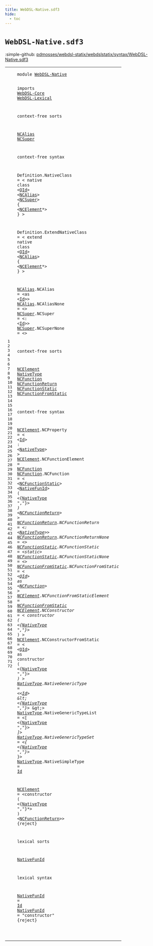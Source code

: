 ```yaml
---
title: WebDSL-Native.sdf3
hide:
  - toc
---
```


# `WebDSL-Native.sdf3`

:simple-github: [pdmosses/webdsl-statix/webdslstatix/syntax/WebDSL-Native.sdf3]

[pdmosses/webdsl-statix/webdslstatix/syntax/WebDSL-Native.sdf3]: https://github.com/pdmosses/webdsl-statix/blob/master/webdslstatix/syntax/WebDSL-Native.sdf3 "The source file on GitHub"

<div class="sdf3"><table class="highlighttable"><tbody><tr><td class="linenos"><div class="linenodiv"><pre><span></span>1
2
3
4
5
6
7
8
9
10
11
12
13
14
15
16
17
18
19
20
21
22
23
24
25
26
27
28
29
30
31
32
33
34
35
36
37
38
39
40
41
42
43
44
45
46
47
48
49
50
51
52
53
54
55
56
57
58
59
60
61
62
63
64
65
66
67
68
69
70
71
72
</pre></div></td>
<td class="code"><pre><code><span class="keyword">module</span> <a href="../webdsl-statix.sdf3/#WebDSL-Native_293_306" id="WebDSL-Native_7_20" title="Referenced at ../webdsl-statix.sdf3 line 18; ../WebDSL-Type.sdf3 line 7">WebDSL-Native</a>

<span class="keyword">imports</span>
  <a href="../WebDSL-Core.sdf3/#WebDSL-Core_7_18" id="WebDSL-Core_32_43" title="Defined at ../WebDSL-Core.sdf3 line 1">WebDSL-Core</a>
  <a href="../WebDSL-Lexical.sdf3/#WebDSL-Lexical_7_21" id="WebDSL-Lexical_46_60" title="Defined at ../WebDSL-Lexical.sdf3 line 1">WebDSL-Lexical</a>

<span class="keyword">context-free sorts</span>

  <a href="#NCAlias_175_182" id="NCAlias_84_91" title="Referenced at line 14, 20">NCAlias</a> <a href="#NCSuper_185_192" id="NCSuper_92_99" title="Referenced at line 14">NCSuper</a>

<span class="keyword">context-free syntax</span>

  <span id="Definition_124_134" title="Not referenced locally, nor via imports">Definition</span>.<span class="cons_Constructor"><span id="NativeClass_135_146" title="Not referenced locally, nor via imports">NativeClass</span></span> = &lt;
    <span class="cons_String">native</span> <span class="cons_String">class</span> &lt;<a href="../WebDSL-Lexical.sdf3/#QId_40_43" id="QId_169_172" title="Defined at ../WebDSL-Lexical.sdf3 line 5, 9, 10">QId</a>&gt; &lt;<a href="#NCAlias_84_91" id="NCAlias_175_182" title="Defined at line 9, 25, 26">NCAlias</a>&gt; &lt;<a href="#NCSuper_92_99" id="NCSuper_185_192" title="Defined at line 9, 27, 28">NCSuper</a>&gt; <span class="cons_String">{</span>
      &lt;<a href="#NCElement_469_478" id="NCElement_203_212" title="Defined at line 32, 37, 40, 51, 52, 55, 63">NCElement</a>*&gt;
    <span class="cons_String">}</span>
  &gt;

  <span id="Definition_228_238" title="Not referenced locally, nor via imports">Definition</span>.<span class="cons_Constructor"><span id="ExtendNativeClass_239_256" title="Not referenced locally, nor via imports">ExtendNativeClass</span></span> = &lt;
    <span class="cons_String">extend</span> <span class="cons_String">native</span> <span class="cons_String">class</span> &lt;<a href="../WebDSL-Lexical.sdf3/#QId_40_43" id="QId_286_289" title="Defined at ../WebDSL-Lexical.sdf3 line 5, 9, 10">QId</a>&gt; &lt;<a href="#NCAlias_84_91" id="NCAlias_292_299" title="Defined at line 9, 25, 26">NCAlias</a>&gt; <span class="cons_String">{</span>
      &lt;<a href="#NCElement_469_478" id="NCElement_310_319" title="Defined at line 32, 37, 40, 51, 52, 55, 63">NCElement</a>*&gt;
    <span class="cons_String">}</span>
  &gt;

  <a href="#NCAlias_175_182" id="NCAlias_335_342" title="Referenced at line 14, 20">NCAlias</a>.<span class="cons_Constructor"><span id="NCAlias_343_350" title="Not referenced locally, nor via imports">NCAlias</span></span> = &lt;<span class="cons_String">as</span> &lt;<a href="../WebDSL-Lexical.sdf3/#Id_86_88" id="Id_358_360" title="Defined at ../WebDSL-Lexical.sdf3 line 5, 16">Id</a>&gt;&gt;
  <a href="#NCAlias_175_182" id="NCAlias_365_372" title="Referenced at line 14, 20">NCAlias</a>.<span class="cons_Constructor"><span id="NCAliasNone_373_384" title="Not referenced locally, nor via imports">NCAliasNone</span></span> = &lt;&gt;
  <a href="#NCSuper_185_192" id="NCSuper_392_399" title="Referenced at line 14">NCSuper</a>.<span class="cons_Constructor"><span id="NCSuper_400_407" title="Not referenced locally, nor via imports">NCSuper</span></span> = &lt;<span class="cons_String">:</span> &lt;<a href="../WebDSL-Lexical.sdf3/#Id_86_88" id="Id_414_416" title="Defined at ../WebDSL-Lexical.sdf3 line 5, 16">Id</a>&gt;&gt;
  <a href="#NCSuper_185_192" id="NCSuper_421_428" title="Referenced at line 14">NCSuper</a>.<span class="cons_Constructor"><span id="NCSuperNone_429_440" title="Not referenced locally, nor via imports">NCSuperNone</span></span> = &lt;&gt;

<span class="keyword">context-free sorts</span>

  <a href="#NCElement_203_212" id="NCElement_469_478" title="Referenced at line 15, 21">NCElement</a> <a href="#NativeType_619_629" id="NativeType_479_489" title="Referenced at line 38, 42, 44, 53, 56, 58, 59, 60, 63">NativeType</a> <a href="#NCFunction_667_677" id="NCFunction_490_500" title="Referenced at line 40, 49; ../WebDSL-Type.sdf3 line 22">NCFunction</a> <a href="#NCFunctionReturn_768_784" id="NCFunctionReturn_501_517" title="Referenced at line 42, 63">NCFunctionReturn</a>
  <a href="#NCFunctionStatic_711_727" id="NCFunctionStatic_520_536" title="Referenced at line 42">NCFunctionStatic</a> <a href="#NCFunctionFromStatic_1102_1122" id="NCFunctionFromStatic_537_557" title="Referenced at line 51; ../WebDSL-Type.sdf3 line 24">NCFunctionFromStatic</a>

<span class="keyword">context-free syntax</span>

  <a href="#NCElement_203_212" id="NCElement_582_591" title="Referenced at line 15, 21">NCElement</a>.<span class="cons_Constructor"><span id="NCProperty_592_602" title="Not referenced locally, nor via imports">NCProperty</span></span> = &lt;
    &lt;<a href="../WebDSL-Lexical.sdf3/#Id_86_88" id="Id_612_614" title="Defined at ../WebDSL-Lexical.sdf3 line 5, 16">Id</a>&gt; <span class="cons_String">:</span> &lt;<a href="#NativeType_479_489" id="NativeType_619_629" title="Defined at line 32, 58, 59, 60, 61">NativeType</a>&gt;
  &gt;
  <a href="#NCElement_203_212" id="NCElement_637_646" title="Referenced at line 15, 21">NCElement</a>.<span class="cons_Constructor"><span id="NCFunctionElement_647_664" title="Not referenced locally, nor via imports">NCFunctionElement</span></span> = <a href="#NCFunction_490_500" id="NCFunction_667_677" title="Defined at line 32, 41">NCFunction</a>
  <a href="#NCFunction_667_677" id="NCFunction_680_690" title="Referenced at line 40, 49; ../WebDSL-Type.sdf3 line 22">NCFunction</a>.<span class="cons_Constructor"><span id="NCFunction_691_701" title="Not referenced locally, nor via imports">NCFunction</span></span> = &lt;
    &lt;<a href="#NCFunctionStatic_520_536" id="NCFunctionStatic_711_727" title="Defined at line 33, 46, 47">NCFunctionStatic</a>&gt; &lt;<a href="#NativeFunId_1615_1626" id="NativeFunId_730_741" title="Defined at line 67, 71, 72">NativeFunId</a>&gt; <span class="cons_String">(</span> &lt;{<a href="#NativeType_479_489" id="NativeType_747_757" title="Defined at line 32, 58, 59, 60, 61">NativeType</a> <span class="cons_Lit">","</span>}*&gt; <span class="cons_String">)</span> &lt;<a href="#NCFunctionReturn_501_517" id="NCFunctionReturn_768_784" title="Defined at line 32, 44, 45">NCFunctionReturn</a>&gt;
  &gt;
  <a href="#NCFunctionReturn_768_784" id="NCFunctionReturn_792_808" title="Referenced at line 42, 63">NCFunctionReturn</a>.<span class="cons_Constructor"><span id="NCFunctionReturn_809_825" title="Not referenced locally, nor via imports">NCFunctionReturn</span></span> = &lt;<span class="cons_String">:</span> &lt;<a href="#NativeType_479_489" id="NativeType_832_842" title="Defined at line 32, 58, 59, 60, 61">NativeType</a>&gt;&gt;
  <a href="#NCFunctionReturn_768_784" id="NCFunctionReturn_847_863" title="Referenced at line 42, 63">NCFunctionReturn</a>.<span class="cons_Constructor"><span id="NCFunctionReturnNone_864_884" title="Not referenced locally, nor via imports">NCFunctionReturnNone</span></span> = &lt;&gt;
  <a href="#NCFunctionStatic_711_727" id="NCFunctionStatic_892_908" title="Referenced at line 42">NCFunctionStatic</a>.<span class="cons_Constructor"><span id="NCFunctionStatic_909_925" title="Not referenced locally, nor via imports">NCFunctionStatic</span></span> = &lt;<span class="cons_String">static</span>&gt;
  <a href="#NCFunctionStatic_711_727" id="NCFunctionStatic_939_955" title="Referenced at line 42">NCFunctionStatic</a>.<span class="cons_Constructor"><span id="NCFunctionStaticNone_956_976" title="Not referenced locally, nor via imports">NCFunctionStaticNone</span></span> = &lt;&gt;
  <a href="#NCFunctionFromStatic_1102_1122" id="NCFunctionFromStatic_984_1004" title="Referenced at line 51; ../WebDSL-Type.sdf3 line 24">NCFunctionFromStatic</a>.<span class="cons_Constructor"><span id="NCFunctionFromStatic_1005_1025" title="Not referenced locally, nor via imports">NCFunctionFromStatic</span></span> = &lt;
    &lt;<a href="../WebDSL-Lexical.sdf3/#QId_40_43" id="QId_1035_1038" title="Defined at ../WebDSL-Lexical.sdf3 line 5, 9, 10">QId</a>&gt; <span class="cons_String">as</span> &lt;<a href="#NCFunction_490_500" id="NCFunction_1044_1054" title="Defined at line 32, 41">NCFunction</a>&gt;
  &gt;
  <a href="#NCElement_203_212" id="NCElement_1062_1071" title="Referenced at line 15, 21">NCElement</a>.<span class="cons_Constructor"><span id="NCFunctionFromStaticElement_1072_1099" title="Not referenced locally, nor via imports">NCFunctionFromStaticElement</span></span> = <a href="#NCFunctionFromStatic_537_557" id="NCFunctionFromStatic_1102_1122" title="Defined at line 33, 48">NCFunctionFromStatic</a>
  <a href="#NCElement_203_212" id="NCElement_1125_1134" title="Referenced at line 15, 21">NCElement</a>.<span class="cons_Constructor"><span id="NCConstructor_1135_1148" title="Not referenced locally, nor via imports">NCConstructor</span></span> = &lt;
    <span class="cons_String">constructor</span> <span class="cons_String">(</span> &lt;{<a href="#NativeType_479_489" id="NativeType_1173_1183" title="Defined at line 32, 58, 59, 60, 61">NativeType</a> <span class="cons_Lit">","</span>}*&gt; <span class="cons_String">)</span>
  &gt;
  <a href="#NCElement_203_212" id="NCElement_1199_1208" title="Referenced at line 15, 21">NCElement</a>.<span class="cons_Constructor"><span id="NCConstructorFromStatic_1209_1232" title="Not referenced locally, nor via imports">NCConstructorFromStatic</span></span> = &lt;
    &lt;<a href="../WebDSL-Lexical.sdf3/#QId_40_43" id="QId_1242_1245" title="Defined at ../WebDSL-Lexical.sdf3 line 5, 9, 10">QId</a>&gt; <span class="cons_String">as</span> <span class="cons_String">constructor</span> <span class="cons_String">(</span> &lt;{<a href="#NativeType_479_489" id="NativeType_1266_1276" title="Defined at line 32, 58, 59, 60, 61">NativeType</a> <span class="cons_Lit">","</span>}*&gt; <span class="cons_String">)</span>
  &gt;
  <a href="#NativeType_619_629" id="NativeType_1292_1302" title="Referenced at line 38, 42, 44, 53, 56, 58, 59, 60, 63">NativeType</a>.<span class="cons_Constructor"><span id="NativeGenericType_1303_1320" title="Not referenced locally, nor via imports">NativeGenericType</span></span> = &lt;&lt;<a href="../WebDSL-Lexical.sdf3/#Id_86_88" id="Id_1325_1327" title="Defined at ../WebDSL-Lexical.sdf3 line 5, 16">Id</a>&gt; \&lt; &lt;{<a href="#NativeType_479_489" id="NativeType_1334_1344" title="Defined at line 32, 58, 59, 60, 61">NativeType</a> <span class="cons_Lit">","</span>}*&gt; \&gt;&gt;
  <a href="#NativeType_619_629" id="NativeType_1358_1368" title="Referenced at line 38, 42, 44, 53, 56, 58, 59, 60, 63">NativeType</a>.<span class="cons_Constructor"><span id="NativeGenericTypeList_1369_1390" title="Not referenced locally, nor via imports">NativeGenericTypeList</span></span> = &lt;<span class="cons_String">[</span> &lt;{<a href="#NativeType_479_489" id="NativeType_1398_1408" title="Defined at line 32, 58, 59, 60, 61">NativeType</a> <span class="cons_Lit">","</span>}*&gt; <span class="cons_String">]</span>&gt;
  <a href="#NativeType_619_629" id="NativeType_1421_1431" title="Referenced at line 38, 42, 44, 53, 56, 58, 59, 60, 63">NativeType</a>.<span class="cons_Constructor"><span id="NativeGenericTypeSet_1432_1452" title="Not referenced locally, nor via imports">NativeGenericTypeSet</span></span> = &lt;<span class="cons_String">{</span> &lt;{<a href="#NativeType_479_489" id="NativeType_1460_1470" title="Defined at line 32, 58, 59, 60, 61">NativeType</a> <span class="cons_Lit">","</span>}*&gt; <span class="cons_String">}</span>&gt;
  <a href="#NativeType_619_629" id="NativeType_1483_1493" title="Referenced at line 38, 42, 44, 53, 56, 58, 59, 60, 63">NativeType</a>.<span class="cons_Constructor"><span id="NativeSimpleType_1494_1510" title="Not referenced locally, nor via imports">NativeSimpleType</span></span> = <a href="../WebDSL-Lexical.sdf3/#Id_86_88" id="Id_1513_1515" title="Defined at ../WebDSL-Lexical.sdf3 line 5, 16">Id</a>

  <a href="#NCElement_203_212" id="NCElement_1519_1528" title="Referenced at line 15, 21">NCElement</a> = &lt;<span class="cons_String">constructor</span> <span class="cons_String">(</span> &lt;{<a href="#NativeType_479_489" id="NativeType_1548_1558" title="Defined at line 32, 58, 59, 60, 61">NativeType</a> <span class="cons_Lit">","</span>}*&gt; <span class="cons_String">)</span> &lt;<a href="#NCFunctionReturn_501_517" id="NCFunctionReturn_1569_1585" title="Defined at line 32, 44, 45">NCFunctionReturn</a>&gt;&gt; {<span class="keyword">reject</span>}

<span class="keyword">lexical sorts</span>

  <a href="#NativeFunId_730_741" id="NativeFunId_1615_1626" title="Referenced at line 42">NativeFunId</a>

<span class="keyword">lexical syntax</span>

  <a href="#NativeFunId_730_741" id="NativeFunId_1646_1657" title="Referenced at line 42">NativeFunId</a> = <a href="../WebDSL-Lexical.sdf3/#Id_86_88" id="Id_1660_1662" title="Defined at ../WebDSL-Lexical.sdf3 line 5, 16">Id</a>
  <a href="#NativeFunId_730_741" id="NativeFunId_1665_1676" title="Referenced at line 42">NativeFunId</a> = <span class="cons_Lit">"constructor"</span> {<span class="keyword">reject</span>}

</code></pre></td></tr></tbody></table></div>